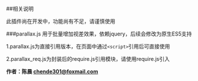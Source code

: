##相关说明


此插件尚在开发中，功能尚有不足，请谨慎使用



###parallax.js 用于批量增加视差效果，依赖jquery，后续会修改为原生ES5支持

1.parallax.js为直接引用版本，在页面中通过`<script>`引用后可直接使用

2.parallax_req.js为封装后的require.js引用模块，请使用require.js引入

**作者：陈晨 chende301@foxmail.com**